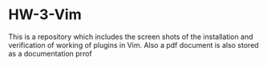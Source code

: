 # HW-3-Vim
This is a repository which includes the screen shots of the installation and verification of working of plugins in Vim. Also a pdf document is also stored as a documentation prrof
